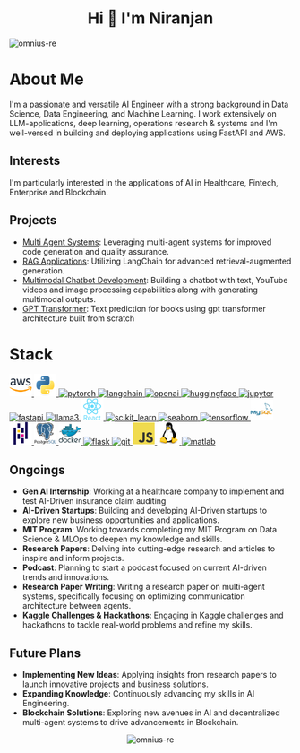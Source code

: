<h1 align="center">Hi 👋 I'm Niranjan</h1>

<p align="left"> <img src="https://komarev.com/ghpvc/?username=omnius-re&label=Profile%20views&color=0e75b6&style=flat" alt="omnius-re" /> </p>

# About Me

I'm a passionate and versatile AI Engineer with a strong background in Data Science, Data Engineering, and Machine Learning. I work extensively on LLM-applications, deep learning, operations research & systems and I'm well-versed in building and deploying applications using FastAPI and AWS.

## Interests
I'm particularly interested in the applications of AI in Healthcare, Fintech, Enterprise and Blockchain.

## Projects

- [Multi Agent Systems](https://github.com/omnius-re/Multi-Agent-System): Leveraging multi-agent systems for improved code generation and quality assurance.
- [RAG Applications](https://github.com/omnius-re/RAG-Applications): Utilizing LangChain for advanced retrieval-augmented generation.
- [Multimodal Chatbot Development](https://github.com/omnius-re/Llama3-Discord-Chatbot): Building a chatbot with text, YouTube videos and image processing capabilities along with generating multimodal outputs.
- [GPT Transformer](https://github.com/omnius-re/GPT-Text-Generator): Text prediction for books using gpt transformer architecture built from scratch

<p align="left">
</p>

# Stack
<p align="left"> <a href="https://aws.amazon.com" target="_blank" rel="noreferrer"> <img src="https://raw.githubusercontent.com/devicons/devicon/master/icons/amazonwebservices/amazonwebservices-original-wordmark.svg" alt="aws" width="40" height="40"/> </a>
    <a href="https://www.python.org" target="_blank" rel="noreferrer"> <img src="https://raw.githubusercontent.com/devicons/devicon/master/icons/python/python-original.svg" alt="python" width="40" height="40"/> </a> 
  <a href="https://pytorch.org/" target="_blank" rel="noreferrer"> <img src="https://www.vectorlogo.zone/logos/pytorch/pytorch-icon.svg" alt="pytorch" width="40" height="40"/> </a> 
   <a href="https://www.langchain.com/" target="_blank" rel="noreferrer"> <img src="https://avatars.githubusercontent.com/u/126733545?v=4" alt="langchain" width="40" height="40"/> </a>
   <a href="https://platform.openai.com/docs/overview" target="_blank" rel="noreferrer"> <img src="https://play-lh.googleusercontent.com/8XCwpfWc9YkehwhrhoID6PGhs5SaSJoocS0oTBA8EsGFGLrj32oIYu5UKsIO7wdU1PQZ" alt="openai" width="40" height="40"/> </a>
  <a href="https://huggingface.co/" target="_blank" rel="noreferrer"> <img src="https://workable-application-form.s3.amazonaws.com/advanced/production/61557f91d9510741dc62e7f8/c3635b59-a3d2-444a-b636-a9d0061dcdde" alt="huggingface" width="40" height="40"/> </a>
  <a href="https://jupyter.org/" target="_blank" rel="noreferrer"> <img src="https://th.bing.com/th/id/OIP.iw69sZA-XFcXF0mlOWAEugHaHa?rs=1&pid=ImgDetMain" alt="jupyter" width="40" height="40"/> </a>
  <a href="https://fastapi.tiangolo.com/" target="_blank" rel="noreferrer"> <img src="https://gitlab.com/uploads/-/system/project/avatar/56447056/png-transparent-fastapi-hd-logo-thumbnail.png" alt="fastapi" width="40" height="40"/> </a>
     <a href="https://cloud.google.com/vertex-ai/generative-ai/docs/multimodal/overview" target="_blank" rel="noreferrer"> <img src="https://encrypted-tbn0.gstatic.com/images?q=tbn:ANd9GcRPD9SrZSFmhDqDOkB6ewFFHjo_tXR8XSjU5g&s" alt="llama3" width="40" height="40"/> </a>
  <a href="https://reactjs.org/" target="_blank" rel="noreferrer"> <img src="https://raw.githubusercontent.com/devicons/devicon/master/icons/react/react-original-wordmark.svg" alt="react" width="40" height="40"/> </a> 
  <a href="https://scikit-learn.org/" target="_blank" rel="noreferrer"> <img src="https://upload.wikimedia.org/wikipedia/commons/0/05/Scikit_learn_logo_small.svg" alt="scikit_learn" width="40" height="40"/> </a> <a href="https://seaborn.pydata.org/" target="_blank" rel="noreferrer"> <img src="https://seaborn.pydata.org/_images/logo-mark-lightbg.svg" alt="seaborn" width="40" height="40"/> </a> 
  <a href="https://www.tensorflow.org" target="_blank" rel="noreferrer"> <img src="https://www.vectorlogo.zone/logos/tensorflow/tensorflow-icon.svg" alt="tensorflow" width="40" height="40"/> </a>
    <a href="https://www.mysql.com/" target="_blank" rel="noreferrer"> <img src="https://raw.githubusercontent.com/devicons/devicon/master/icons/mysql/mysql-original-wordmark.svg" alt="mysql" width="40" height="40"/> </a> 
  <a href="https://pandas.pydata.org/" target="_blank" rel="noreferrer"> <img src="https://raw.githubusercontent.com/devicons/devicon/2ae2a900d2f041da66e950e4d48052658d850630/icons/pandas/pandas-original.svg" alt="pandas" width="40" height="40"/> </a> 
  <a href="https://www.postgresql.org" target="_blank" rel="noreferrer"> <img src="https://raw.githubusercontent.com/devicons/devicon/master/icons/postgresql/postgresql-original-wordmark.svg" alt="postgresql" width="40" height="40"/> </a> 
<a href="https://www.docker.com/" target="_blank" rel="noreferrer"> <img src="https://raw.githubusercontent.com/devicons/devicon/master/icons/docker/docker-original-wordmark.svg" alt="docker" width="40" height="40"/> </a>
  <a href="https://flask.palletsprojects.com/" target="_blank" rel="noreferrer"> <img src="https://www.vectorlogo.zone/logos/pocoo_flask/pocoo_flask-icon.svg" alt="flask" width="40" height="40"/> </a> 
  <a href="https://git-scm.com/" target="_blank" rel="noreferrer"> <img src="https://www.vectorlogo.zone/logos/git-scm/git-scm-icon.svg" alt="git" width="40" height="40"/> </a> 
  <a href="https://developer.mozilla.org/en-US/docs/Web/JavaScript" target="_blank" rel="noreferrer"> <img src="https://raw.githubusercontent.com/devicons/devicon/master/icons/javascript/javascript-original.svg" alt="javascript" width="40" height="40"/> </a> 
  <a href="https://www.linux.org/" target="_blank" rel="noreferrer"> <img src="https://raw.githubusercontent.com/devicons/devicon/master/icons/linux/linux-original.svg" alt="linux" width="40" height="40"/> </a> <a href="https://www.mathworks.com/" target="_blank" rel="noreferrer"> <img src="https://upload.wikimedia.org/wikipedia/commons/2/21/Matlab_Logo.png" alt="matlab" width="40" height="40"/> </a> 


</p>

## Ongoings

- **Gen AI Internship**: Working at a healthcare company to implement and test AI-Driven insurance claim auditing
- **AI-Driven Startups**: Building and developing AI-Driven startups to explore new business opportunities and applications.
- **MIT Program**: Working towards completing my MIT Program on Data Science & MLOps to deepen my knowledge and skills.
- **Research Papers**: Delving into cutting-edge research and articles to inspire and inform projects.
- **Podcast**: Planning to start a podcast focused on current AI-driven trends and innovations.
- **Research Paper Writing**: Writing a research paper on multi-agent systems, specifically focusing on optimizing communication architecture between agents.
- **Kaggle Challenges & Hackathons**: Engaging in Kaggle challenges and hackathons to tackle real-world problems and refine my skills.


## Future Plans

- **Implementing New Ideas**: Applying insights from research papers to launch innovative projects and business solutions.
- **Expanding Knowledge**: Continuously advancing my skills in AI Engineering.
- **Blockchain Solutions**: Exploring new avenues in AI and decentralized multi-agent systems to drive advancements in Blockchain.

<p align="center">
  <img src="https://github-readme-streak-stats.herokuapp.com/?user=omnius-re&" alt="omnius-re" />
</p>
